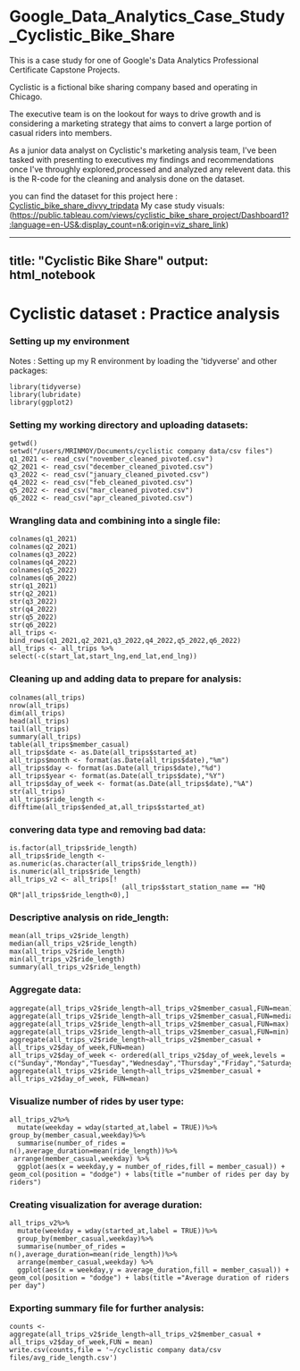 # Google_Data_Analytics_Case_Study_Cyclistic_Bike_Share
This is a case study for one of Google's Data Analytics Professional Certificate Capstone Projects.

Cyclistic is a fictional bike sharing company based and operating in Chicago.

The executive team is on the lookout for ways to drive growth and is considering a marketing strategy that aims to convert a large portion of casual riders into members.

As a junior data analyst on Cyclistic's marketing analysis team, I've been tasked with presenting to executives my findings and recommendations once I've throughly explored,processed and analyzed any relevent data.
this is the R-code for the cleaning and analysis done on the dataset.

you can find the dataset for this project here : [Cyclistic_bike_share_divvy_tripdata](https://divvy-tripdata.s3.amazonaws.com/index.html)
My case study visuals:
(https://public.tableau.com/views/cyclistic_bike_share_project/Dashboard1?:language=en-US&:display_count=n&:origin=viz_share_link)


---
title: "Cyclistic Bike Share"
output: html_notebook
---

# Cyclistic dataset : Practice analysis

### Setting up my environment

Notes : Setting up my R environment by loading the 'tidyverse' and other packages:

```{r}
library(tidyverse)
library(lubridate)
library(ggplot2)
```

### Setting my working directory and uploading datasets:

```{r}
getwd()
setwd("/users/MRINMOY/Documents/cyclistic company data/csv files")
q1_2021 <- read_csv("november_cleaned_pivoted.csv")
q2_2021 <- read_csv("december_cleaned_pivoted.csv")
q3_2022 <- read_csv("january_cleaned_pivoted.csv")
q4_2022 <- read_csv("feb_cleaned_pivoted.csv")
q5_2022 <- read_csv("mar_cleaned_pivoted.csv")
q6_2022 <- read_csv("apr_cleaned_pivoted.csv")
```

### Wrangling data and combining into a single file:

```{r}
colnames(q1_2021)
colnames(q2_2021)
colnames(q3_2022)
colnames(q4_2022)
colnames(q5_2022)
colnames(q6_2022)
str(q1_2021)
str(q2_2021)
str(q3_2022)
str(q4_2022)
str(q5_2022)
str(q6_2022)
all_trips <- bind_rows(q1_2021,q2_2021,q3_2022,q4_2022,q5_2022,q6_2022)
all_trips <- all_trips %>%
select(-c(start_lat,start_lng,end_lat,end_lng))
```

### Cleaning up and adding data to prepare for analysis:

```{r}
colnames(all_trips)
nrow(all_trips)
dim(all_trips)
head(all_trips)
tail(all_trips)
summary(all_trips)
table(all_trips$member_casual)
all_trips$date <- as.Date(all_trips$started_at)
all_trips$month <- format(as.Date(all_trips$date),"%m")
all_trips$day <- format(as.Date(all_trips$date),"%d")
all_trips$year <- format(as.Date(all_trips$date),"%Y")
all_trips$day_of_week <- format(as.Date(all_trips$date),"%A")
str(all_trips)
all_trips$ride_length <- difftime(all_trips$ended_at,all_trips$started_at)
```

### convering data type and removing bad data:

```{r}
is.factor(all_trips$ride_length)
all_trips$ride_length <- as.numeric(as.character(all_trips$ride_length))
is.numeric(all_trips$ride_length)
all_trips_v2 <- all_trips[!
                            (all_trips$start_station_name == "HQ QR"|all_trips$ride_length<0),]
```

### Descriptive analysis on ride_length:

```{r}
mean(all_trips_v2$ride_length)
median(all_trips_v2$ride_length)
max(all_trips_v2$ride_length)
min(all_trips_v2$ride_length)
summary(all_trips_v2$ride_length)
```

### Aggregate data:

```{r}
aggregate(all_trips_v2$ride_length~all_trips_v2$member_casual,FUN=mean)
aggregate(all_trips_v2$ride_length~all_trips_v2$member_casual,FUN=median)
aggregate(all_trips_v2$ride_length~all_trips_v2$member_casual,FUN=max)
aggregate(all_trips_v2$ride_length~all_trips_v2$member_casual,FUN=min)
aggregate(all_trips_v2$ride_length~all_trips_v2$member_casual + all_trips_v2$day_of_week,FUN=mean)
all_trips_v2$day_of_week <- ordered(all_trips_v2$day_of_week,levels = c("Sunday","Monday","Tuesday","Wednesday","Thursday","Friday","Saturday"))
aggregate(all_trips_v2$ride_length~all_trips_v2$member_casual + all_trips_v2$day_of_week, FUN=mean)
```

### Visualize number of rides by user type:

```{r}
all_trips_v2%>%
  mutate(weekday = wday(started_at,label = TRUE))%>%
group_by(member_casual,weekday)%>%
  summarise(number_of_rides = n(),average_duration=mean(ride_length))%>%
 arrange(member_casual,weekday) %>%
  ggplot(aes(x = weekday,y = number_of_rides,fill = member_casual)) + geom_col(position = "dodge") + labs(title ="number of rides per day by riders")
```

### Creating visualization for average duration:

```{r}
all_trips_v2%>%
  mutate(weekday = wday(started_at,label = TRUE))%>%
  group_by(member_casual,weekday)%>%
  summarise(number_of_rides = n(),average_duration=mean(ride_length))%>%
  arrange(member_casual,weekday) %>%
  ggplot(aes(x = weekday,y = average_duration,fill = member_casual)) + geom_col(position = "dodge") + labs(title ="Average duration of riders per day")
```

### Exporting summary file for further analysis:

```{r}
counts <- aggregate(all_trips_v2$ride_length~all_trips_v2$member_casual + all_trips_v2$day_of_week,FUN = mean)
write.csv(counts,file = '~/cyclistic company data/csv files/avg_ride_length.csv')
```
